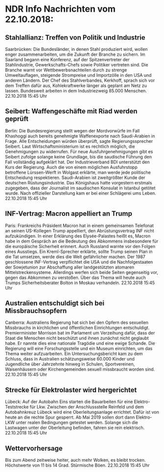 # NDR Info Nachrichten vom 22.10.2018:


## Stahlallianz: Treffen von Politik und Industrie
Saarbrücken: Die Bundesländer, in denen Stahl produziert wird, wollen enger zusammenarbeiten, um die Zukunft der Branche zu sichern. Im Saarland begann eine Konferenz, auf der Spitzenvertreter der Stahlindustrie, Gewerkschafts-Chefs sowie Politiker vertreten sind. Die Branche warnt vor Wettbewerbsnachteilen durch zu strenge Umweltauflagen, steigende Strompreise und Importzölle in den USA und anderen Ländern. Der Chef des Stahlverbandes, Kerkhoff, sprach sich vor dem Treffen dafür aus, Kohlekraftwerke länger als geplant am Netz zu lassen. Bundesweit arbeiten in dem Industriezweig 85.000 Menschen. 22.10.2018 15:45 Uhr 

## Seibert: Waffengeschäfte mit Riad werden geprüft
Berlin: Die Bundesregierung stellt wegen der Mordvorwürfe im Fall Khashoggi auch bereits genehmigte Waffenexporte nach Saudi-Arabien in Frage. Alle Entscheidungen würden überprüft, sagte Regierungssprecher Seibert. Laut Wirtschaftsministerium ist es rechtlich möglich, die Genehmigungen zu widerrufen. Für neue Ausfuhrgenehmigungen gibt es Seibert zufolge solange keine Grundlage, bis die saudische Führung den Fall vollständig aufgeklärt hat. Der  Industrieverband BDI unterstützt den Kurs der Regierung. Auch die von einem möglichen Ausfuhrstopp betroffene Lürssen-Werft in Wolgast erklärte, man werde jede politische Entscheidung respektieren. Saudi-Arabien ist zweitgrößter Kunde der deutschen Rüstungsindustrie. Das Königshaus hatte vorgestern erstmals zugegeben, dass der Journalist im saudischen Konsulat in Istanbul getötet wurde. Nach offizieller Darstellung kam er bei einer Schlägerei ums Leben. 22.10.2018 15:45 Uhr 

## INF-Vertrag: Macron appelliert an Trump
Paris: Frankreichs Präsident Macron hat in einem gemeinsamen Telefonat an seinen US-Kollegen Trump appelliert, den Abrüstungsvertrag INF nicht aufzukündigen. In einer Erklärung des Elysée-Palastes heißt es, Macron habe in dem Gespräch an die Bedeutung des Abkommens insbesondere für die europäische Sicherheit erinnert. Auch Russland warnte vor den Folgen eines Ausstiegs. Ein Kreml-Sprecher erklärte, sollte Trump seinen Plan in die Tat umsetzen, werde dies die Welt gefährlicher machen. Der 1987 geschlossene INF-Vertrag verpflichtet die USA und die Nachfolgestaaten der Sowjetunion zur Abschaffung aller landgestützten atomaren Mittelstreckensysteme. Allerdings werfen sich beide Seiten gegenseitig vor, gegen das Abkommen zu verstoßen. Über das Thema will heute auch Trumps Sicherheitsberater Bolton in Moskau verhandeln. 22.10.2018 15:45 Uhr 

## Australien entschuldigt sich bei Missbrauchsopfern
Canberra: Australiens Regierung hat sich bei den Opfern des sexuellen Missbrauchs in kirchlichen und öffentlichen Einrichtungen entschuldigt. Premierminister Morrison bat im Parlament um Verzeihung dafür, dass der Staat die Menschen nicht beschützt und ihnen zunächst nicht geglaubt habe. Er nannte dies eine nationale Tragödie und eine ewige Schande. Die Regierung will eine Forschungsstelle und ein Museum einrichten, um das Thema weiter aufzuarbeiten. Ein Untersuchungsbericht kam zu dem Schluss, dass in Australien schätzungsweise 60.000 Kinder und Jugendliche über Jahrzehnte hinweg in Schulen, Sportvereinen, Waisenhäusern oder Kirchengemeinden sexuell missbraucht worden sind. 22.10.2018 15:45 Uhr 

## Strecke für Elektrolaster wird hergerichtet
Lübeck: Auf der Autobahn Eins starten die Bauarbeiten für eine Elektro-Teststrecke für Lkw. Zwischen der Anschlussstelle Reinfeld und dem Autobahnkreuz Lübeck wird eine Oberleitungsanlage errichtet. Dafür ist von heute an die rechte Spur gesperrt. Ab Mai 2019 sollen dort dann Elektro-LKW unter realen Bedingungen getestet werden. Solange sich die Lastwagen unter der Oberleitung befinden, fahren sie rein elektrisch. 22.10.2018 15:45 Uhr 

## Wettervorhersage
Bis zum Abend zeitweise heiter, auch mehr Wolken, es bleibt trocken. Höchstwerte von 11 bis 14 Grad. Stürmische Böen. 22.10.2018 15:45 Uhr 

